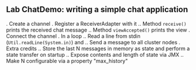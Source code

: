 Lab ChatDemo: writing a simple chat application
-----------------------------------------------
. Create a channel
. Register a ReceiverAdapter with it
.. Method `receive()` prints the received chat message
.. Method `viewAccepted()` prints the view
. Connect the channel
. In a loop
.. Read a line from stdin (`Util.readLine(System.in)`) and
.. Send a message to all cluster nodes
. Extra credits
.. Store the last N messages in memory as state and perform a state transfer on startup
.. Expose contents and length of state via JMX
.. Make N configurable via a property "max_history"